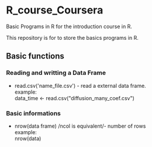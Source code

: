 # R_course_Coursera
Basic Programs in R for the introduction course in R.

This repository is for to store the basics programs in R. 


<h2> Basic functions</h2>


<h3> Reading and writting a Data Frame </h3>

<ul>
<li>read.csv('name_file.csv') - read a external data frame.<br>
example: <br>
data_time <- read.csv("diffusion_many_coef.csv")  
</li>
</ul>


<h3> Basic informations </h3>
<ul>
<li> nrow(data frame) /ncol is equivalent/- number of rows <br>
example:<br>
nrow(data)
</li>
</ul>


